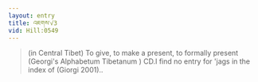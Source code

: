 ```yaml
---
layout: entry
title: འཇགས་√3
vid: Hill:0549
---
```

> (in Central Tibet) To give, to make a present, to formally present (Georgi's Alphabetum Tibetanum ) CD.I find no entry for 'jags in the index of (Giorgi 2001)..
